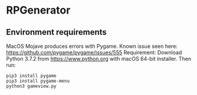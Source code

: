 # RPGenerator


## Environment requirements
MacOS Mojave produces errors with Pygame. Known issue seen here: https://github.com/pygame/pygame/issues/555
Requirement: Download Python 3.7.2 from https://www.python.org with macOS 64-bit installer. 
Then run:
```
pip3 install pygame
pip3 install pygame-menu
python3 gameview.py
```

